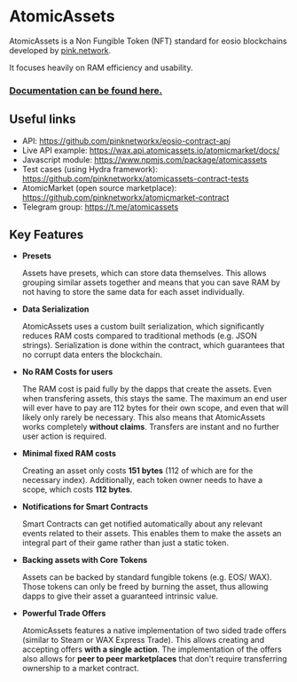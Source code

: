# AtomicAssets
AtomicAssets is a Non Fungible Token (NFT) standard for eosio blockchains developed by [pink.network](https://pink.network).

It focuses heavily on RAM efficiency and usability.

### [Documentation can be found here.](https://github.com/pinknetworkx/atomicassets-contracts/wiki)

## Useful links
- API: https://github.com/pinknetworkx/eosio-contract-api
- Live API example: https://wax.api.atomicassets.io/atomicmarket/docs/
- Javascript module: https://www.npmjs.com/package/atomicassets
- Test cases (using Hydra framework): https://github.com/pinknetworkx/atomicassets-contract-tests
- AtomicMarket (open source marketplace): https://github.com/pinknetworkx/atomicmarket-contract
- Telegram group: https://t.me/atomicassets

## Key Features

- **Presets**

	Assets have presets, which can store data themselves. This allows grouping similar assets together and means that you can save RAM by not having to store the same data for each asset individually.
	
- **Data Serialization**

	AtomicAssets uses a custom built serialization, which significantly reduces RAM costs compared to traditional methods (e.g. JSON strings). Serialization is done within the contract, which guarantees that no corrupt data enters the blockchain.
	
- **No RAM Costs for users**

	The RAM cost is paid fully by the dapps that create the assets. Even when transfering assets, this stays the same. The maximum an end user will ever have to pay are 112 bytes for their own scope, and even that will likely only rarely be necessary.
	This also means that AtomicAssets works completely **without claims**. Transfers are instant and no further user action is required.
	
- **Minimal fixed RAM costs**

	Creating an asset only costs **151 bytes** (112 of which are for the necessary index). Additionally, each token owner needs to have a scope, which costs **112 bytes**. 
	
- **Notifications for Smart Contracts**

	Smart Contracts can get notified automatically about any relevant events related to their assets. This enables them to make the assets an integral part of their game rather than just a static token.
	
- **Backing assets with Core Tokens**

	Assets can be backed by standard fungible tokens (e.g. EOS/ WAX). Those tokens can only be freed by burning the asset, thus allowing dapps to give their asset a guaranteed intrinsic value.
	
- **Powerful Trade Offers**

	AtomicAssets features a native implementation of two sided trade offers (similar to Steam or WAX Express Trade). This allows creating and accepting offers **with a single action**.
	The implementation of the offers also allows for **peer to peer marketplaces** that don't require transferring ownership to a market contract.
